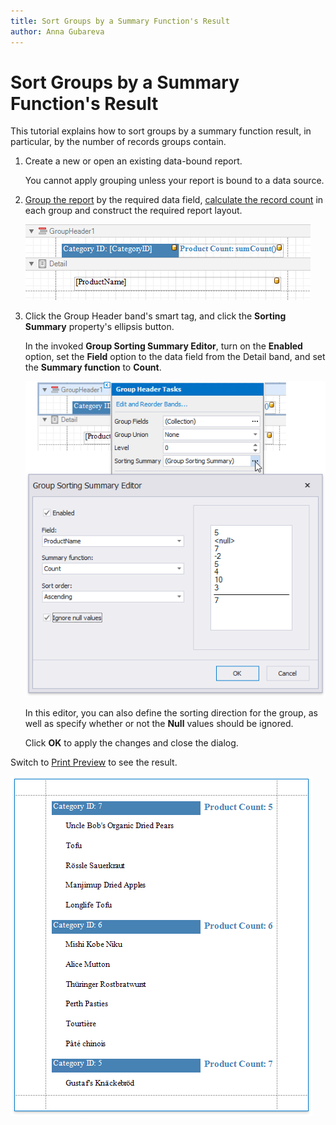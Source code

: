 ```yaml
---
title: Sort Groups by a Summary Function's Result
author: Anna Gubareva
---
```

# Sort Groups by a Summary Function's Result

This tutorial explains how to sort groups by a summary function result, in particular, by the number of records groups contain.

1. Create a new or open an existing data-bound report.
	
	You cannot apply grouping unless your report is bound to a data source.
2. [Group the report](group-data.md) by the required data field, [calculate the record count](../calculate-summaries/calculate-a-summary.md) in each group and construct the required report layout.

    ![](../../../../../images/eurd-win-group-by-summary-layout.png)

3. Click the Group Header band's smart tag, and click the **Sorting Summary** property's ellipsis button.
	
	In the invoked **Group Sorting Summary Editor**, turn on the **Enabled** option, set the **Field** option to the data field from the Detail band, and set the **Summary function** to **Count**.
	
	![](../../../../../images/eurd-win-group-by-summary-settings.png)
	
	In this editor, you can also define the sorting direction for the group, as well as specify whether or not the **Null** values should be ignored.
	
	Click **OK** to apply the changes and close the dialog.

Switch to [Print Preview](../../preview-print-and-export-reports.md) to see the result.

![](../../../../../images/eurd-win-group-by-summary-result.png)